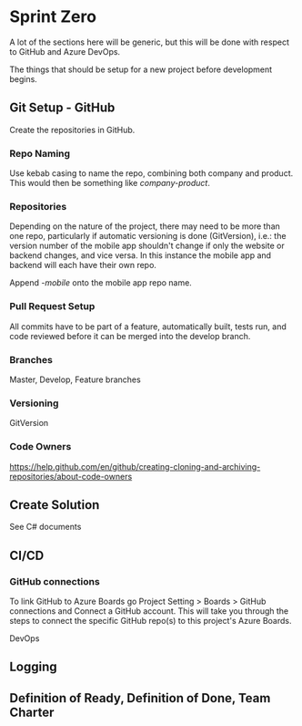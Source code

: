 # Sprint Zero

A lot of the sections here will be generic, but this will be done with respect to GitHub and Azure DevOps.

The things that should be setup for a new project before development begins.

## Git Setup - GitHub

Create the repositories in GitHub.

### Repo Naming

Use kebab casing to name the repo, combining both company and product. This would then be something like *company-product*.

### Repositories
Depending on the nature of the project, there may need to be more than one repo, particularly if automatic versioning is done (GitVersion), i.e.: the version number of the mobile app shouldn't change if only the website or backend changes, and vice versa.
In this instance the mobile app and backend will each have their own repo. 

Append *-mobile* onto the mobile app repo name.

### Pull Request Setup

All commits have to be part of a feature, automatically built, tests run, and code reviewed before it can be merged into the develop branch.

### Branches

Master, Develop, Feature branches

### Versioning

GitVersion

### Code Owners
https://help.github.com/en/github/creating-cloning-and-archiving-repositories/about-code-owners

## Create Solution

See C# documents

## CI/CD

### GitHub connections

To link GitHub to Azure Boards go Project Setting > Boards > GitHub connections and Connect a GitHub account.
This will take you through the steps to connect the specific GitHub repo(s) to this project's Azure Boards.

DevOps

## Logging

## Definition of Ready, Definition of Done, Team Charter
